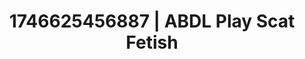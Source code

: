---
categories:
- Immersive erotica
- AI-generated
- Close contact
- Romantic kink
- Erotic art direction
- Cosplay
- ASMR
- Erotic close-up
image: /assets/images/1746625456887.jpg
layout: post
seo:
  description: Featured content with premium Scat Fetish, ABDL Play. HD images available.
  keywords: Scat Fetish, ABDL Play
  og_image: /assets/images/1746625456887.jpg
  schema_type: VisualArtwork
tags:
- ABDL Play
- '#1746625456887'
- Scat Fetish
title: 1746625456887 | ABDL Play Scat Fetish
---